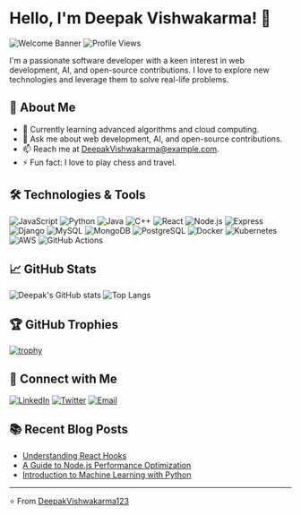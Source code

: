 # Hello, I'm Deepak Vishwakarma! 👋

![Welcome Banner](https://img.shields.io/badge/Welcome-to%20my%20GitHub%20Profile-brightgreen?style=for-the-badge)
![Profile Views](https://komarev.com/ghpvc/?username=DeepakVishwakarma123&style=flat-square&color=blue)

I'm a passionate software developer with a keen interest in web development, AI, and open-source contributions. I love to explore new technologies and leverage them to solve real-life problems.

## 🚀 About Me

- 🌱 Currently learning advanced algorithms and cloud computing.
- 💬 Ask me about web development, AI, and open-source contributions.
- 📫 Reach me at [DeepakVishwakarma@example.com](mailto:DeepakVishwakarma@example.com).
- ⚡ Fun fact: I love to play chess and travel.

## 🛠️ Technologies & Tools

![JavaScript](https://img.shields.io/badge/-JavaScript-000?&logo=JavaScript)
![Python](https://img.shields.io/badge/-Python-000?&logo=Python)
![Java](https://img.shields.io/badge/-Java-000?&logo=Java&logoColor=007396)
![C++](https://img.shields.io/badge/-C++-000?&logo=C%2B%2B&logoColor=00599C)
![React](https://img.shields.io/badge/-React-000?&logo=React)
![Node.js](https://img.shields.io/badge/-Node.js-000?&logo=Node.js)
![Express](https://img.shields.io/badge/-Express-000?&logo=Express)
![Django](https://img.shields.io/badge/-Django-000?&logo=Django)
![MySQL](https://img.shields.io/badge/-MySQL-000?&logo=MySQL)
![MongoDB](https://img.shields.io/badge/-MongoDB-000?&logo=MongoDB)
![PostgreSQL](https://img.shields.io/badge/-PostgreSQL-000?&logo=PostgreSQL)
![Docker](https://img.shields.io/badge/-Docker-000?&logo=Docker)
![Kubernetes](https://img.shields.io/badge/-Kubernetes-000?&logo=Kubernetes)
![AWS](https://img.shields.io/badge/-AWS-000?&logo=Amazon-AWS)
![GitHub Actions](https://img.shields.io/badge/-GitHub%20Actions-000?&logo=GitHub-Actions)

## 📈 GitHub Stats

![Deepak's GitHub stats](https://github-readme-stats.vercel.app/api?username=DeepakVishwakarma123&show_icons=true&theme=radical)
![Top Langs](https://github-readme-stats.vercel.app/api/top-langs/?username=DeepakVishwakarma123&layout=compact&theme=radical)

## 🏆 GitHub Trophies

[![trophy](https://github-profile-trophy.vercel.app/?username=DeepakVishwakarma123&theme=onedark)](https://github.com/ryo-ma/github-profile-trophy)

## 🔗 Connect with Me

[![LinkedIn](https://img.shields.io/badge/-LinkedIn-000?&logo=LinkedIn)](https://www.linkedin.com/in/DeepakVishwakarma123/)
[![Twitter](https://img.shields.io/badge/-Twitter-000?&logo=Twitter)](https://twitter.com/DeepakVish)
[![Email](https://img.shields.io/badge/-Email-000?&logo=Gmail)](mailto:DeepakVishwakarma@example.com)

## 📚 Recent Blog Posts

<!-- BLOG-POST-LIST:START -->
- [Understanding React Hooks](#)
- [A Guide to Node.js Performance Optimization](#)
- [Introduction to Machine Learning with Python](#)
<!-- BLOG-POST-LIST:END -->

---

⭐️ From [DeepakVishwakarma123](https://github.com/DeepakVishwakarma123)
